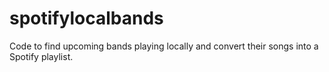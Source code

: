 spotifylocalbands
=================

Code to find upcoming bands playing locally and convert their songs into a Spotify playlist.
